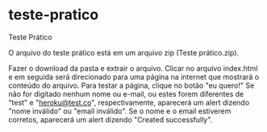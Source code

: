 # teste-pratico
Teste Prático

O arquivo do teste prático está em um arquivo zip (Teste prático.zip).

Fazer o download da pasta e extrair o arquivo.
Clicar no arquivo index.html e em seguida será direcionado para uma página na internet que mostrará o conteúdo do arquivo.
Para testar a página, clique no botão "eu quero!"
Se não for digitado nenhum nome ou e-mail, ou estes forem diferentes de "test" e "heroku@test.co", respectivamente, 
aparecerá um alert dizendo "nome inválido" ou "email inválido".
Se o nome e o email estiverem corretos, aparecerá um alert dizendo "Created successfully".
